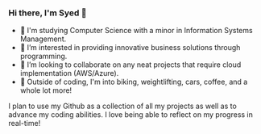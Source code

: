 ### Hi there, I'm Syed 👋



- 📖 I'm studying Computer Science with a minor in Information Systems Management. 
- 🔭 I’m interested in providing innovative business solutions through programming.
- 👯 I’m looking to collaborate on any neat projects that require cloud implementation (AWS/Azure).
- 💬 Outside of coding, I'm into biking, weightlifting, cars, coffee, and a whole lot more! 

I plan to use my Github as a collection of all my projects as well as to advance my coding abilities. I love being able to reflect on my progress in real-time!

<!--
**SyedRabbey/SyedRabbey** is a ✨ _special_ ✨ repository because its `README.md` (this file) appears on your GitHub profile.

Here are some ideas to get you started:

- 🔭 I’m currently working on improving my programming skills as well as applying for internships
- 🌱 I’m currently learning SQL and sharpening my C++ skills
- 👯 I’m looking to collaborate on any neat projects that preferably require Full Stack development
- 💬 Ask me about the financial markets and birds. Those are my interests outside of coding 
- 📫 How to reach me: you can email me @ hh6071@wayne.edu, just add in te subject, "from Github"
- 😄 Pronouns: he / him


-->
